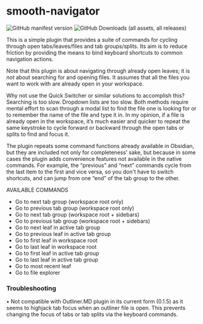 # smooth-navigator

![GitHub manifest version](https://img.shields.io/github/manifest-json/v/gasparschott/smooth-navigator)
  ![GitHub Downloads (all assets, all releases)](https://img.shields.io/github/downloads/gasparschott/smooth-navigator/total)  

This is a simple plugin that provides a suite of commands for cycling through open tabs/leaves/files and tab groups/splits. Its aim is to reduce friction by providing the means to bind keyboard shortcuts to common navigation actions.  

Note that this plugin is about navigating through already open leaves; it is *not* about searching for and opening files. It assumes that all the files you want to work with are already open in your workspace.

Why not use the Quick Switcher or similar solutions to accomplish this? Searching is too slow. Dropdown lists are too slow. Both methods require mental effort to scan through a modal list to find the file one is looking for or to remember the name of the file and type it in. In my opinion, if a file is already open in the workspace, it’s much easier and quicker to repeat the same keystroke to cycle forward or backward through the open tabs or splits to find and focus it.

The plugin repeats some command functions already available in Obsidian, but they are included not only for completeness’ sake, but because in some cases the plugin adds convenience features not available in the native commands. For example, the “previous” and “next” commands cycle from the last item to the first and vice versa, so you don't have to switch shortcuts, and can jump from one “end” of the tab group to the other.

AVAILABLE COMMANDS

- Go to next tab group (workspace root only)
- Go to previous tab group (workspace root only)
- Go to next tab group (workspace root + sidebars)
- Go to previous tab group (workspace root + sidebars)
- Go to next leaf in active tab group
- Go to previous leaf in active tab group
- Go to first leaf in workspace root
- Go to last leaf in workspace root
- Go to first leaf in active tab group
- Go to last leaf in active tab group
- Go to most recent leaf
- Go to file explorer

### Troubleshooting
• Not compatible with Outliner.MD plugin in its current form (0.1.5) as it seems to highjack tab focus when an outliner file is open. This prevents changing the focus of tabs or tab splits via the keyboard commands.

